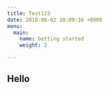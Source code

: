 ```yaml
---
title: Test123
date: 2018-06-02 10:09:16 +0000
menu:
  main:
    name: Getting started
    weight: 2

---
```

## Hello